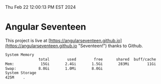 Thu Feb 22 12:00:13 PM EST 2024

# Angular Seventeen


This project is live at [https://angularseventeen.github.io](https://angularseventeen.github.io "Seventeen!") thanks to Github.

```bash
System Memory
               total        used        free      shared  buff/cache   available
Mem:            15Gi       2.4Gi       1.5Gi       283Mi        11Gi        12Gi
Swap:          8.0Gi       1.0Mi       8.0Gi
System Storage
425M	.
```

